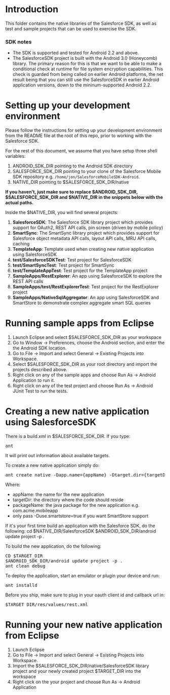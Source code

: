 # Introduction

This folder contains the native libraries of the Salesforce SDK, as well as test and sample projects that can be used to exercise the SDK.

### SDK notes

* The SDK is supported and tested for Android 2.2 and above.
* The SalesforceSDK project is built with the Android 3.0 (Honeycomb) library.  The primary reason for this is that we want to be able to make a conditional check at runtime for file system encryption capabilities.  This check is guarded from being called on earlier Android platforms, the net result being that you can still use the SalesforceSDK in earlier Android application versions, down to the mininum-supported Android 2.2.

# Setting up your development environment

Please follow the instructions for setting up your development environment from the README file at the root of this repo, prior to working with the Salesforce SDK.

For the rest of this document, we assume that you have setup three shell variables:

1. ANDROID_SDK_DIR pointing to the Android SDK directory
2. SALESFORCE_SDK_DIR pointing to your clone of the Salesforce Mobile SDK repository e.g. `/home/jon/SalesforceMobileSDK-Android`.
3. NATIVE_DIR pointing to $SALESFORCE_SDK_DIR/native

**If you haven't, just make sure to replace $ANDROID_SDK_DIR, $SALESFORCE_SDK_DIR and $NATIVE_DIR in the snippets below with the actual paths.**

Inside the $NATIVE_DIR, you will find several projects:

1. **SalesforceSDK**: The Salesforce SDK library project which provides support for OAuth2, REST API calls, pin screen (driven by mobile policy)
2. **SmartSync**: The SmartSync library project which provides support for Salesforce object metadata API calls, layout API calls, MRU API calls, caching
3. **TemplateApp**: Template used when creating new native application using SalesforceSDK
4. **test/SalesforceSDKTest**: Test project for SalesforceSDK
5. **test/SmartSyncTest**: Test project for SmartSync
6. **test/TemplateAppTest**: Test project for the TemplateApp project
7. **SampleApps/RestExplorer**: An app using SalesforceSDK to explore the REST API calls
8. **SampleApps/test/RestExplorerTest**: Test project for the RestExplorer project
9. **SampleApps/NativeSqlAggregator**: An app using SalesforceSDK and SmartStore to demonstrate complex aggregate smart SQL queries

# Running sample apps from Eclipse

1. Launch Eclipse and select $SALESFORCE_SDK_DIR as your workspace 
2. Go to Window -> Preferences, choose the Android section, and enter the the Android SDK location.
3. Go to File -> Import and select General -> Existing Projects into Workspace.
4. Select $SALESFORCE_SDK_DIR as your root directory and import the projects described above.
5. Right click on any of the sample apps and choose Run As -> Android Application to run it.
6. Right click on any of the test project and choose Run As -> Android JUnit Test to run the tests.

# Creating a new native application using SalesforceSDK

There is a build.xml in $SALESFORCE_SDK_DIR.
If you type:
<pre>
ant
</pre>

It will print out information about available targets.

To create a new native application simply do:
<pre>
ant create_native -Dapp.name={appName} -Dtarget.dir={targetDir} -Dpackage.name={packageName} [-Duse.smartstore=true]
</pre>

Where:
* appName: the name for the new application 
* targetDir: the directory where the code should reside 
* packageName: the java package for the new application e.g. com.acme.mobileapp
* only pass -Duse.smartstore=true if you want SmartStore support

If it's your first time build an application with the Salesforce SDK, do the following:
cd $NATIVE_DIR/SalesforceSDK
$ANDROID_SDK_DIR/android update project -p .

To build the new application, do the following:
<pre>
CD $TARGET_DIR
$ANDROID_SDK_DIR/android update project -p .
ant clean debug
</pre>

To deploy the application, start an emulator or plugin your device and run:
<pre>
ant installd
</pre>

Before you ship, make sure to plug in your oauth client id and callback url in:
<pre>
$TARGET_DIR/res/values/rest.xml
</pre>

# Running your new native application from Eclipse

1. Launch Eclipse
2. Go to File -> Import and select General -> Existing Projects into Workspace.
3. Import the $SALESFORCE_SDK_DIR/native/SalesforceSDK library project and your newly created project $TARGET_DIR into the workspace
4. Right click on the your project and choose Run As -> Android Application

